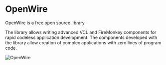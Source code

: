 # OpenWire
OpenWire is a free open source library.

The library allows writing advanced VCL and FireMonkey components for rapid codeless application development. The components developed with the library allow creation of complex applications with zero lines of program code.

![OpenWire](https://mitov.com/images/OpenWireDelphi.jpg)
